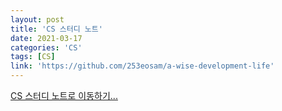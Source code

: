 ```yaml
---
layout: post
title: 'CS 스터디 노트'
date: 2021-03-17
categories: 'CS'
tags: [CS]
link: 'https://github.com/253eosam/a-wise-development-life'
---
```


<a href="https://github.com/253eosam/a-wise-development-life" target="_blank" class="custom-link"> 
CS 스터디 노트로 이동하기...</a>
